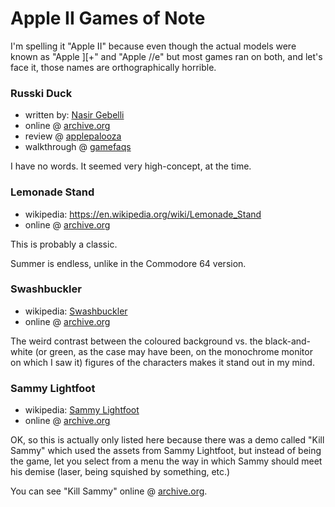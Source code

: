 Apple II Games of Note
======================

I'm spelling it "Apple II" because even though the actual models were
known as "Apple ][+" and "Apple //e" but most games ran on both, and
let's face it, those names are orthographically horrible.

### Russki Duck

*   written by: [Nasir Gebelli](https://en.wikipedia.org/wiki/Nasir_Gebelli)
*   online @ [archive.org](https://archive.org/details/a2_Russki_Duck_1982_Gebelli_Software_cr_Mr._Xerox)
*   review @ [applepalooza](http://www.platypuscomix.net/applepalooza/russkiduck.html)
*   walkthrough @ [gamefaqs](https://www.gamefaqs.com/appleii/580574-russki-duck/faqs)

I have no words.  It seemed very high-concept, at the time.

### Lemonade Stand

*   wikipedia: https://en.wikipedia.org/wiki/Lemonade_Stand
*   online @ [archive.org](https://archive.org/details/a2_Lemonade_Stand_1979_Apple)

This is probably a classic.

Summer is endless, unlike in the Commodore 64 version.

### Swashbuckler

*   wikipedia: [Swashbuckler](https://en.wikipedia.org/wiki/Swashbuckler_(video_game))
*   online @ [archive.org](https://archive.org/details/a2_Swashbuckler_1982_Datamost)

The weird contrast between the coloured background vs. the black-and-white
(or green, as the case may have been, on the monochrome monitor on which I
saw it) figures of the characters makes it stand out in my mind.

### Sammy Lightfoot

*   wikipedia: [Sammy Lightfoot](https://en.wikipedia.org/wiki/Sammy_Lightfoot)
*   online @ [archive.org](https://archive.org/details/a2_Sammy_Lightfoot_1983_Sierra_cr_Mr._Krac_Man_o)

OK, so this is actually only listed here because there was a demo
called "Kill Sammy" which used the assets from Sammy Lightfoot, but
instead of being the game, let you select from a menu the way in
which Sammy should meet his demise (laser, being squished by something,
etc.)

You can see "Kill Sammy" online @ [archive.org](https://archive.org/details/a2_Kill_Sammy_19xx_Grue_The).
